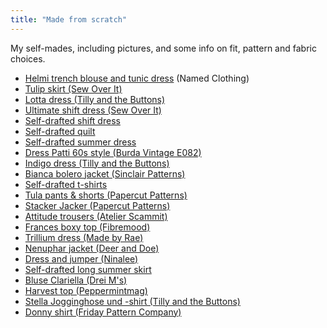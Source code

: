 ```yaml
---
title: "Made from scratch"
---
```


My self-mades, including pictures, and some info on fit, pattern and fabric choices. 

- [Helmi trench blouse and tunic dress](projects/sewing/Helmi%20trench%20blouse%20and%20tunic%20dress.md) (Named Clothing)
- [Tulip skirt (Sew Over It)](projects/sewing/Tulip%20skirt%20(Sew%20Over%20It).md)
- [Lotta dress (Tilly and the Buttons)](projects/sewing/Lotta%20dress%20(Tilly%20and%20the%20Buttons).md)
- [Ultimate shift dress (Sew Over It)](projects/sewing/Ultimate%20shift%20dress%20(Sew%20Over%20It).md)
- [Self-drafted shift dress](projects/sewing/Self-drafted%20shift%20dress.md)
- [Self-drafted quilt](projects/sewing/Self-drafted%20quilt.md)
- [Self-drafted summer dress](projects/sewing/Self-drafted%20summer%20dress.md)
- [Dress Patti 60s style (Burda Vintage E082)](projects/sewing/Dress%20Patti%2060s%20style%20(Burda%20Vintage%20E082).md)
- [Indigo dress (Tilly and the Buttons)](projects/sewing/Indigo%20dress%20(Tilly%20and%20the%20Buttons).md)
- [Bianca bolero jacket (Sinclair Patterns)](projects/sewing/Bianca%20bolero%20jacket%20(Sinclair%20Patterns).md)
- [Self-drafted t-shirts](projects/sewing/Self-drafted%20t-shirts.md)
- [Tula pants & shorts (Papercut Patterns)](projects/sewing/Tula%20pants%20&%20shorts%20(Papercut%20Patterns).md)
- [Stacker Jacker (Papercut Patterns)](projects/sewing/Stacker%20Jacker%20(Papercut%20Patterns).md)
- [Attitude trousers (Atelier Scammit)](projects/sewing/Attitude%20trousers%20(Atelier%20Scammit).md)
- [Frances boxy top (Fibremood)](projects/sewing/Frances%20boxy%20top%20(Fibremood).md)
- [Trillium dress (Made by Rae)](projects/sewing/Trillium%20dress%20(Made%20by%20Rae).md)
- [Nenuphar jacket (Deer and Doe)](projects/sewing/Nenuphar%20jacket%20(Deer%20and%20Doe).md)
- [Dress and jumper (Ninalee)](projects/sewing/Southbank%20sweaterdress%20and%20jumper%20(Ninelee).md)
- [Self-drafted long summer skirt](projects/sewing/Self-drafted%20long%20summer%20skirt.md)
- [Bluse Clariella (Drei M's)](projects/sewing/Bluse%20Clariella%20(Drei%20M's).md)
- [Harvest top (Peppermintmag)](projects/sewing/Harvest%20top%20(Peppermintmag).md)
- [Stella Jogginghose und -shirt (Tilly and the Buttons)](projects/sewing/Stella%20Jogginghose%20und%20-shirt%20(Tilly%20and%20the%20Buttons).md)
- [Donny shirt (Friday Pattern Company)](projects/sewing/Donny%20shirt.md)
